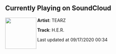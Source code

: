 ## Currently Playing on SoundCloud

[<img align="left" width="100" src="https://i1.sndcdn.com/artworks-pZ9QsyYuYCxEimb2-zxwKBA-t50x50.jpg">](https://soundcloud.com/trzbts/look-at-her-now-31)

**Artist**: TEARZ 

**Track**: H.E.R.

Last updated at 09/17/2020 00:34
